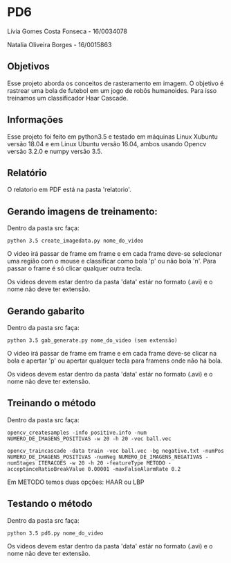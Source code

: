 # PD6

Lívia Gomes Costa Fonseca - 16/0034078

Natalia Oliveira Borges - 16/0015863

## Objetivos

Esse projeto aborda os conceitos de rasteramento em imagem. O objetivo é rastrear uma bola de futebol em um jogo de robôs humanoides. Para isso treinamos um classificador Haar Cascade.


## Informações

Esse projeto foi feito em python3.5 e testado em máquinas Linux Xubuntu versão 18.04 e em Linux Ubuntu versão 16.04, ambos usando Opencv versão 3.2.0 e numpy versão 3.5.

## Relatório

O relatorio em PDF está na pasta 'relatorio'.

## Gerando imagens de treinamento:

Dentro da pasta src faça:

```
python 3.5 create_imagedata.py nome_do_video
```

O video irá passar de frame em frame e em cada frame deve-se selecionar uma região com o mouse e classificar como bola 'p' ou não bola 'n'. Para passar o frame é só clicar qualquer outra tecla.

Os videos devem estar dentro da pasta 'data' estár no formato (.avi) e o nome não deve ter extensão.


## Gerando gabarito

Dentro da pasta src faça:

```
python 3.5 gab_generate.py nome_do_video (sem extensão)
```


O video irá passar de frame em frame e em cada frame deve-se clicar na bola e apertar 'p' ou apertar qualquer tecla para framens onde não há bola.

Os videos devem estar dentro da pasta 'data' estár no formato (.avi) e o nome não deve ter extensão.

## Treinando o método

Dentro da pasta src faça:

```
opencv_createsamples -info positive.info -num NUMERO_DE_IMAGENS_POSITIVAS -w 20 -h 20 -vec ball.vec
```

```
opencv_traincascade -data train -vec ball.vec -bg negative.txt -numPos NUMERO_DE_IMAGENS_POSITIVAS -numNeg NUMERO_DE_IMAGENS_NEGATIVAS -numStages ITERACOES -w 20 -h 20 -featureType METODO -acceptanceRatioBreakValue 0.00001 -maxFalseAlarmRate 0.2
```


Em METODO temos duas opções: HAAR ou LBP

## Testando o método

Dentro da pasta src faça:

```
python 3.5 pd6.py nome_do_video
```

Os videos devem estar dentro da pasta 'data' estár no formato (.avi) e o nome não deve ter extensão.
